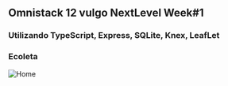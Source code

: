 ## Omnistack 12 vulgo NextLevel Week#1

### Utilizando TypeScript, Express, SQLite, Knex, LeafLet

### Ecoleta

![Home](https://repository-images.githubusercontent.com/268999287/d6ec6100-a5e9-11ea-92f1-0554ab01acfb)

